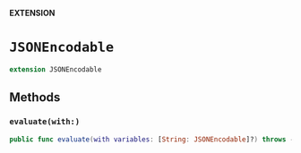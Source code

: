 **EXTENSION**

# `JSONEncodable`
```swift
extension JSONEncodable
```

## Methods
### `evaluate(with:)`

```swift
public func evaluate(with variables: [String: JSONEncodable]?) throws -> JSONValue
```
